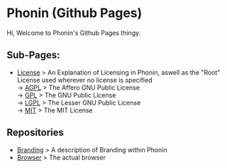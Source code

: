# Phonin (Github Pages)

Hi, Welcome to Phonin's Github Pages thingy.

## Sub-Pages:

- [License](https://phonin.github.io/license/) > An Explanation of Licensing in Phonin, aswell as the "Root" License used wherever no license is specified<br/>
  -> [AGPL](https://phonin.github.io/license/AGPL/) > The Affero GNU Public License<br/>
  -> [GPL](https://phonin.github.io/license/GPL/) > The GNU Public License<br/>
  -> [LGPL](https://phonin.github.io/license/LGPL/) > The Lesser GNU Public License<br/>
  -> [MIT](https://phonin.github.io/license/MIT/) > The MIT License<br/>

## Repositories

- [Branding](https://phonin.github.io/branding/) > A description of Branding within Phonin
- [Browser](https://phonin.github.io/browser/) > The actual browser

